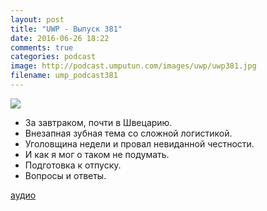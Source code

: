 ```yaml
---
layout: post
title: "UWP - Выпуск 381"
date: 2016-06-26 18:22
comments: true
categories: podcast
image: http://podcast.umputun.com/images/uwp/uwp381.jpg
filename: ump_podcast381
---
```

![](https://podcast.umputun.com/images/uwp/uwp381.jpg)

- За завтраком, почти в Швецарию.
- Внезапная зубная тема со сложной логистикой.
- Уголовщина недели и провал невиданной честности.
- И как я мог о таком не подумать.
- Подготовка к отпуску.
- Вопросы и ответы.

[аудио](https://podcast.umputun.com/media/ump_podcast381.mp3)
<audio src="https://podcast.umputun.com/media/ump_podcast381.mp3" preload="none"></audio>

